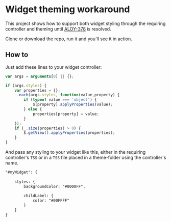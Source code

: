 # Widget theming workaround

This project shows how to support both widget styling through the requiring controller and theming until [ALOY-378](https://jira.appcelerator.org/browse/ALOY-378) is resolved.

Clone or download the repo, run it and you'll see it in action.

## How to

Just add these lines to your widget controller:

```javascript
var args = arguments[0] || {};

if (args.styles) {
	var properties = {};
	_.each(args.styles, function(value,property) {
		if (typeof value === 'object') {
			$[property].applyProperties(value);
		} else {
			properties[property] = value;
		}
	});
	if (_.size(properties) > 0) {
		$.getView().applyProperties(properties);
	}
}
```

And pass any styling to your widget like this, either in the requiring controller's `TSS` or in a `TSS` file placed in a theme-folder using the controller's name.

```xml
"#myWidget": {
	
	styles: {
		backgroundColor: "#0000FF",
		
		childLabel: {
			color: "#00FFFF"
		}
	}
}
```
